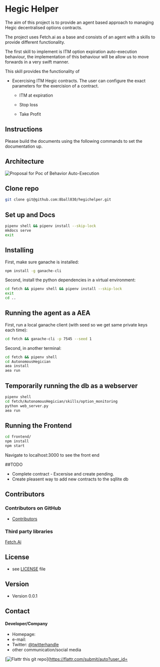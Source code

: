 Hegic Helper
======
The aim of this project is to provide an agent based approach to managing Hegic decentralised options contracts.

The project uses Fetch.ai as a base and consists of an agent with a skills to provide different functionality.

The first skill to implement is ITM option expiration auto-execution behaviour,  the implementation of this behaviour will be allow us to move forwards in a very swift manner.

This skill provides the functionality of

- Excercising ITM Hegic contracts.
The user can configure the exact parameters for the exercision of a contract.

  - ITM at expiration

  - Stop loss

  - Take Profit


## Instructions
Please build the documents using the following commands to set the documentation up.

## Architecture
![Proposal for Poc of Behavior Auto-Execution](https://github.com/8ball030/hegichelper/blob/master/schema/Architecture.jpg)

## Clone repo

``` bash
git clone git@github.com:8ball030/hegichelper.git
```

## Set up and Docs

``` bash
pipenv shell && pipenv install --skip-lock
mkdocs serve
exit
```

## Installing

First, make sure ganache is installed:
``` bash
npm install -g ganache-cli
```

Second, install the python dependencies in a virtual environment:
``` bash
cd fetch && pipenv shell && pipenv install --skip-lock
exit
cd ..
```

## Running the agent as a AEA


First, run a local ganache client (with seed so we get same private keys each time):
``` bash
cd fetch && ganache-cli -p 7545 --seed 1
```

Second, in another terminal:
``` bash
cd fetch && pipenv shell
cd AutonomousHegician
aea install
aea run
```

## Temporarily running the db as a webserver

``` bash
pipenv shell
cd fetch/AutonomousHegician/skills/option_monitoring
python web_server.py
aea run
```
## Running the Frontend

``` bash
cd frontend/
npm install
npm start
```

Navigate to localhost:3000 to see the front end

##TODO
- Complete contract - Excersise and create pending.
- Create pleasent way to add new contracts to the sqllite db




## Contributors

### Contributors on GitHub
* [Contributors](https://github.com/username/sw-name/graphs/contributors)


### Third party libraries
[Fetch.Ai](https://docs.fetch.ai/aea/quickstart/)

## License
* see [LICENSE](https://github.com/username/sw-name/blob/master/LICENSE.md) file

## Version
* Version 0.0.1

## Contact
#### Developer/Company
* Homepage:
* e-mail:
* Twitter: [@twitterhandle](https://twitter.com/twitterhandle "twitterhandle on twitter")
* other communication/social media

[![Flattr this git repo](http://api.flattr.com/button/flattr-badge-large.png)](https://flattr.com/submit/auto?user_id=
